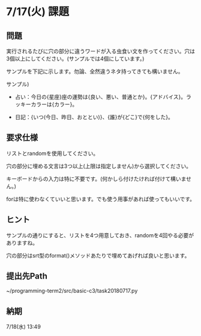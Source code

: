 # 7/17(火) 課題

## 問題

実行されるたびに穴の部分に違うワードが入る虫食い文を作ってください。穴は3個以上にしてください。(サンプルでは4個にしています。)

サンプルを下記に示します。勿論、全然違うネタ持ってきても構いません。

サンプル)

* 占い：今日の{星座}座の運勢は{良い、悪い、普通とか}。{アドバイス}。ラッキーカラーは{カラー}。

* 日記：{いつ(今日、昨日、おととい)}、{誰}が{どこ}で{何をした}。

## 要求仕様

リストとrandomを使用してください。

穴の部分に埋める文言は3つ以上(上限は指定しません)から選択してください。

キーボードからの入力は特に不要です。(何かしら付けたければ付けて構いません。)

forは特に使わなくていいと思います。でも使う用事があれば使ってもいいです。

## ヒント

サンプルの通りにすると、リストを4つ用意しておき、randomを4回やる必要がありますね。

穴の部分はsrt型のformat()メソッドあたりで埋めてあげれば良いと思います。

## 提出先Path

~/programming-term2/src/basic-c3/task20180717.py

## 納期

7/18(水) 13:49
